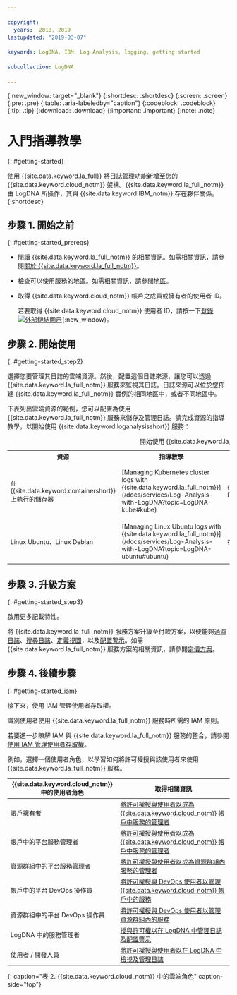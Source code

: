 ```yaml
---

copyright:
  years:  2018, 2019
lastupdated: "2019-03-07"

keywords: LogDNA, IBM, Log Analysis, logging, getting started

subcollection: LogDNA

---
```


{:new_window: target="_blank"}
{:shortdesc: .shortdesc}
{:screen: .screen}
{:pre: .pre}
{:table: .aria-labeledby="caption"}
{:codeblock: .codeblock}
{:tip: .tip}
{:download: .download}
{:important: .important}
{:note: .note}

# 入門指導教學
{: #getting-started}

使用 {{site.data.keyword.la_full}} 將日誌管理功能新增至您的 {{site.data.keyword.cloud_notm}} 架構。{{site.data.keyword.la_full_notm}} 由 LogDNA 所操作，其與 {{site.data.keyword.IBM_notm}} 存在夥伴關係。
{:shortdesc}


## 步驟 1. 開始之前
{: #getting-started_prereqs}

* 閱讀 {{site.data.keyword.la_full_notm}} 的相關資訊。如需相關資訊，請參閱[關於 {{site.data.keyword.la_full_notm}}](/docs/services/Log-Analysis-with-LogDNA?topic=LogDNA-about#about)。
* 檢查可以使用服務的地區。如需相關資訊，請參閱[地區](/docs/services/Log-Analysis-with-LogDNA?topic=LogDNA-about#overview_regions)。
* 取得 {{site.data.keyword.cloud_notm}} 帳戶之成員或擁有者的使用者 ID。 

    若要取得 {{site.data.keyword.cloud_notm}} 使用者 ID，請按一下[登錄 ![外部鏈結圖示](../../icons/launch-glyph.svg "外部鏈結圖示")](https://cloud.ibm.com/login){:new_window}。



## 步驟 2. 開始使用
{: #getting-started_step2}

選擇您要管理其日誌的雲端資源。然後，配置這個日誌來源，讓您可以透過 {{site.data.keyword.la_full_notm}} 服務來監視其日誌。日誌來源可以位於您佈建 {{site.data.keyword.la_full_notm}} 實例的相同地區中，或者不同地區中。

下表列出雲端資源的範例，您可以配置為使用 {{site.data.keyword.la_full_notm}} 服務來儲存及管理日誌。請完成資源的指導教學，以開始使用 {{site.data.keyword.loganalysisshort}} 服務：

<table>
  <caption>開始使用 {{site.data.keyword.la_full_notm}} 服務的指導教學</caption>
  <tr>
    <th>資源</th>
    <th>指導教學</th>
    <th>環境</th>
    <th>情境</th>
  </tr>
  <tr>
    <td>在 {{site.data.keyword.containershort}} 上執行的儲存器</td>
    <td>[Managing Kubernetes cluster logs with {{site.data.keyword.la_full_notm}}](/docs/services/Log-Analysis-with-LogDNA?topic=LogDNA-kube#kube)</td>
    <td>{{site.data.keyword.cloud_notm}} Public </td>
    <td>![{{site.data.keyword.containershort}} 及 {{site.data.keyword.la_full_notm}}](images/kube.png "{{site.data.keyword.containershort}} 及 {{site.data.keyword.la_full_notm}}")</td>
  </tr>
  <tr>
    <td>Linux Ubuntu、Linux Debian</td>
    <td>[Managing Linux Ubuntu logs with {{site.data.keyword.la_full_notm}}](/docs/services/Log-Analysis-with-LogDNA?topic=LogDNA-ubuntu#ubuntu)</td>
    <td>在內部部署時</td>
    <td>![Ubuntu 伺服器及 {{site.data.keyword.la_full_notm}}](images/ubuntu.png "Ubuntu 伺服器及 {{site.data.keyword.la_full_notm}}")</td>
  </tr>
</table>



## 步驟 3. 升級方案
{: #getting-started_step3}

啟用更多記載特性。

將 {{site.data.keyword.la_full_notm}} 服務方案升級至付款方案，以便能夠[過濾日誌](/docs/services/Log-Analysis-with-LogDNA?topic=LogDNA-view_logs#view_logs_step5)、[搜尋日誌](/docs/services/Log-Analysis-with-LogDNA?topic=LogDNA-view_logs#view_logs_step6)、[定義視圖](/docs/services/Log-Analysis-with-LogDNA?topic=LogDNA-view_logs#view_logs_step7)，以及[配置警示](https://docs.logdna.com/docs/alerts)。如需 {{site.data.keyword.la_full_notm}} 服務方案的相關資訊，請參閱[定價方案](/docs/services/Log-Analysis-with-LogDNA?topic=LogDNA-about#overview_pricing_plans)。

## 步驟 4. 後續步驟 
{: #getting-started_iam}

接下來，使用 IAM 管理使用者存取權。

識別使用者使用 {{site.data.keyword.la_full_notm}} 服務時所需的 IAM 原則。

若要進一步瞭解 IAM 與 {{site.data.keyword.la_full_notm}} 服務的整合，請參閱[使用 IAM 管理使用者存取權](/docs/services/Log-Analysis-with-LogDNA?topic=LogDNA-iam#iam)。

例如，選擇一個使用者角色，以學習如何將許可權授與該使用者來使用 {{site.data.keyword.la_full_notm}} 服務。 

| {{site.data.keyword.cloud_notm}} 中的使用者角色 | 取得相關資訊                     |
|-----------------------------------------------------|------------------------------------------|
| 帳戶擁有者                                       | [將許可權授與使用者以成為 {{site.data.keyword.cloud_notm}} 帳戶中服務的管理者](/docs/services/Log-Analysis-with-LogDNA?topic=LogDNA-work_iam#admin_account) |
| 帳戶中的平台服務管理者       | [將許可權授與使用者以成為 {{site.data.keyword.cloud_notm}} 帳戶中服務的管理者](/docs/services/Log-Analysis-with-LogDNA?topic=LogDNA-work_iam#admin_account) |
| 資源群組中的平台服務管理者  | [將許可權授與使用者以成為資源群組內服務的管理者](/docs/services/Log-Analysis-with-LogDNA?topic=LogDNA-work_iam#admin_rg) |
| 帳戶中的平台 DevOps 操作員           | [將許可權授與 DevOps 使用者以管理 {{site.data.keyword.cloud_notm}} 帳戶中的服務](/docs/services/Log-Analysis-with-LogDNA?topic=LogDNA-work_iam#devops_account) |
| 資源群組中的平台 DevOps 操作員        | [將許可權授與 DevOps 使用者以管理資源群組內的服務](/docs/services/Log-Analysis-with-LogDNA?topic=LogDNA-work_iam#devops_rg) |
| LogDNA 中的服務管理者                     | [授與許可權以在 LogDNA 中管理日誌及配置警示](/docs/services/Log-Analysis-with-LogDNA?topic=LogDNA-work_iam#admin_user_logdna)              |
| 使用者 / 開發人員                                    | [將許可權授與使用者以在 LogDNA 中檢視及管理日誌](/docs/services/Log-Analysis-with-LogDNA?topic=LogDNA-work_iam#user_logdna)               |
{: caption="表 2. {{site.data.keyword.cloud_notm}} 中的雲端角色" caption-side="top"}


